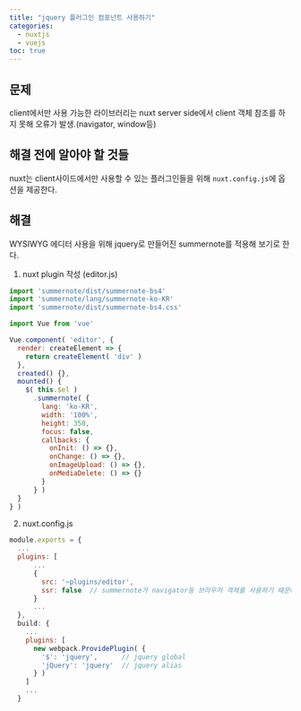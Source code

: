```yaml
---
title: "jquery 플러그인 컴포넌트 사용하기"
categories: 
  - nuxtjs
  - vuejs
toc: true
---
```


## 문제
client에서만 사용 가능한 라이브러리는 nuxt server side에서 client 객체 참조를 하지 못해 오류가 발생.(navigator, window등)

## 해결 전에 알아야 할 것들
nuxt는 client사이드에서만 사용할 수 있는 플러그인들을 위해 `nuxt.config.js`에 옵션을 제공한다.

## 해결
WYSIWYG 에디터 사용을 위해 jquery로 만들어진 summernote를 적용해 보기로 한다.

1. nuxt plugin 작성 (editor.js)

```javascript
import 'summernote/dist/summernote-bs4'
import 'summernote/lang/summernote-ko-KR'
import 'summernote/dist/summernote-bs4.css'

import Vue from 'vue'

Vue.component( 'editor', {
  render: createElement => {
    return createElement( 'div' )
  },
  created() {},
  mounted() {
    $( this.$el )
      .summernote( {
        lang: 'ko-KR',
        width: '100%',
        height: 350,
        focus: false,
        callbacks: {
          onInit: () => {},
          onChange: () => {},
          onImageUpload: () => {},
          onMediaDelete: () => {}
        }
      } )
  }
} )
```

2. nuxt.config.js

```javascript
module.exports = {
  ...
  plugins: [
      ...
      {
        src: '~plugins/editor',
        ssr: false  // summernote가 navigator등 브라우저 객체를 사용하기 때문에 client에서만 사용
      }
      ...
  },
  build: {
    ...
    plugins: [
      new webpack.ProvidePlugin( {
        '$': 'jquery',      // jquery global
        'jQuery': 'jquery'  // jquery alias
      } )
    ]
    ...
  }
```

